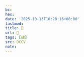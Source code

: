 ```yaml
---
bc:
hex:
date: '2025-10-13T10:28:16+08:00'
lastmod:
title: 􃄾
url: 􃄾
tags: [礣]
src: DCCV
note:
---
```

